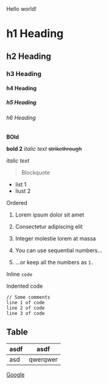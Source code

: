 Hello world!


# h1 Heading
## h2 Heading
### h3 Heading
#### h4 Heading
##### h5 Heading
###### h6 Heading


**BOld**

__bold 2__
*italic text*
~~strikethrough~~

_italic text_


> Blockquote
+ list 1
+ liust 2

Ordered

1. Lorem ipsum dolor sit amet
2. Consectetur adipiscing elit
3. Integer molestie lorem at massa


1. You can use sequential numbers...
1. ...or keep all the numbers as `1.`

Inline `code`

Indented code

    // Some comments
    line 1 of code
    line 2 of code
    line 3 of code



## Table

| asdf | asdf |
| ------ | ----------- |
| asd   | qwerqwer |

[Google](https://google.com)
